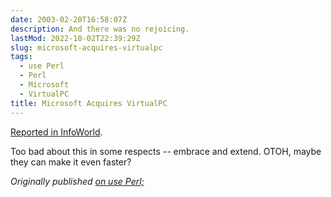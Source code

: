```yaml
---
date: 2003-02-20T16:58:07Z
description: And there was no rejoicing.
lastMod: 2022-10-02T22:39:29Z
slug: microsoft-acquires-virtualpc
tags:
  - use Perl
  - Perl
  - Microsoft
  - VirtualPC
title: Microsoft Acquires VirtualPC
---
```


[Reported in InfoWorld].

Too bad about this in some respects -- embrace and extend. OTOH, maybe they can
make it even faster?

*Originally published [on use Perl;]*

  [Reported in InfoWorld]: http://www.infoworld.com/article/03/02/19/HNMiconnectix_1.html
  [on use Perl;]: https://use-perl.github.io/user/Theory/journal/10695/
    "use.perl.org journal of Theory: “Microsoft Acquires VirtualPC”"
